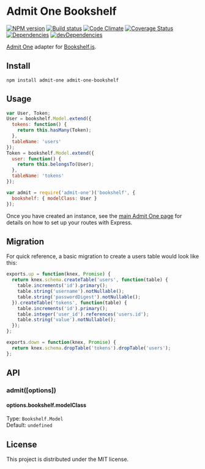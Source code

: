 # Admit One Bookshelf

[![NPM version][npm-image]][npm-url] [![Build status][travis-image]][travis-url] [![Code Climate][codeclimate-image]][codeclimate-url] [![Coverage Status][coverage-image]][coverage-url] [![Dependencies][david-image]][david-url] [![devDependencies][david-dev-image]][david-dev-url]

[Admit One][admit-one] adapter for [Bookshelf.js][bookshelf].

## Install

```
npm install admit-one admit-one-bookshelf
```

## Usage


```javascript
var User, Token;
User = bookshelf.Model.extend({
  tokens: function() {
    return this.hasMany(Token);
  },
  tableName: 'users'
});
Token = bookshelf.Model.extend({
  user: function() {
    return this.belongsTo(User);
  },
  tableName: 'tokens'
});

var admit = require('admit-one')('bookshelf', {
  bookshelf: { modelClass: User }
});
```

Once you have created an instance, see the [main Admit One page][admit-one] for
details on how to set up your routes with Express.

## Migration

For quick reference, a basic migration to create a users table would look like
this:

```javascript
exports.up = function(knex, Promise) {
  return knex.schema.createTable('users', function(table) {
    table.increments('id').primary();
    table.string('username').notNullable();
    table.string('passwordDigest').notNullable();
  }).createTable('tokens', function(table) {
    table.increments('id').primary();
    table.integer('user_id').references('users.id');
    table.string('value').notNullable();
  });
};

exports.down = function(knex, Promise) {
  return knex.schema.dropTable('tokens').dropTable('users');
};
```

## API

### admit([options])

#### options.bookshelf.modelClass

Type: `Bookshelf.Model`  
Default: `undefined`


## License

This project is distributed under the MIT license.


[travis-url]: http://travis-ci.org/wbyoung/admit-one-bookshelf
[travis-image]: https://secure.travis-ci.org/wbyoung/admit-one-bookshelf.png?branch=master
[npm-url]: https://npmjs.org/package/admit-one-bookshelf
[npm-image]: https://badge.fury.io/js/admit-one-bookshelf.png
[codeclimate-image]: https://codeclimate.com/github/wbyoung/admit-one-bookshelf.png
[codeclimate-url]: https://codeclimate.com/github/wbyoung/admit-one-bookshelf
[coverage-image]: https://coveralls.io/repos/wbyoung/admit-one-bookshelf/badge.png
[coverage-url]: https://coveralls.io/r/wbyoung/admit-one-bookshelf
[david-image]: https://david-dm.org/wbyoung/admit-one-bookshelf.png?theme=shields.io
[david-url]: https://david-dm.org/wbyoung/admit-one-bookshelf
[david-dev-image]: https://david-dm.org/wbyoung/admit-one-bookshelf/dev-status.png?theme=shields.io
[david-dev-url]: https://david-dm.org/wbyoung/admit-one-bookshelf#info=devDependencies

[admit-one]: https://github.com/wbyoung/admit-one
[bookshelf]: http://bookshelfjs.org/
